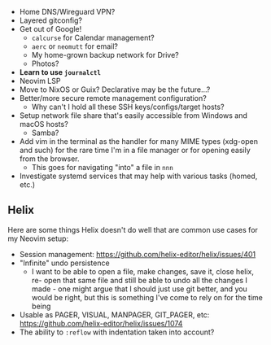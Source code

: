 - Home DNS/Wireguard VPN?
- Layered gitconfig?
- Get out of Google!
  - `calcurse` for Calendar management?
  - `aerc` or `neomutt` for email?
  - My home-grown backup network for Drive?
  - Photos?
- **Learn to use `journalctl`**
- Neovim LSP
- Move to NixOS or Guix? Declarative may be the future...?
- Better/more secure remote management configuration?
  - Why can't I hold all these SSH keys/configs/target hosts?
- Setup network file share that's easily accessible from Windows and macOS hosts?
  - Samba?
- Add vim in the terminal as the handler for many MIME types (xdg-open and such)
  for the rare time I'm in a file manager or for opening easily from
  the browser.
  - This goes for navigating "into" a file in `nnn`
- Investigate systemd services that may help with various tasks (homed, etc.)

## Helix

Here are some things Helix doesn't do well that are common use cases for my
Neovim setup:

- Session management: https://github.com/helix-editor/helix/issues/401
- "Infinite" undo persistence
  - I want to be able to open a file, make changes, save it, close helix, re-
    open that same file and still be able to undo all the changes I made - one
    might argue that I should just use git better, and you would be right, but this
    is something I've come to rely on for the time being
- Usable as PAGER, VISUAL, MANPAGER, GIT_PAGER, etc: https://github.com/helix-editor/helix/issues/1074
- The ability to `:reflow` with indentation taken into account?
